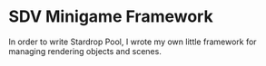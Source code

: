 # SDV Minigame Framework

In order to write Stardrop Pool, I wrote my own little framework for managing rendering objects and scenes.

